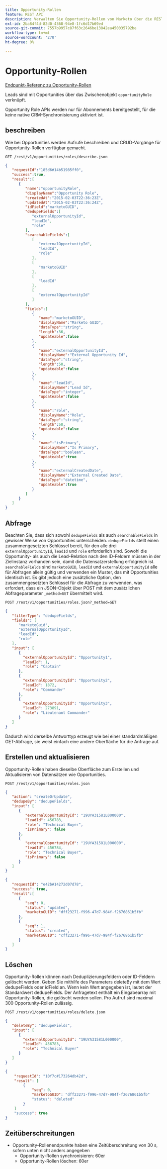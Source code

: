 ```yaml
---
title: Opportunity-Rollen
feature: REST API
description: Verwalten Sie Opportunity-Rollen von Marketo über die REST-API, einschließlich Beschreiben von Abfragen mit zusammengesetzten Deduplizierungsfeldern, Erstellen, Aktualisieren, Löschen, Timeouts und keiner CRM-Synchronisierung.
exl-id: 2ba84f4d-82d0-4368-94e8-1fc6d17b69ed
source-git-commit: 7557b9957c87f63c2646be13842ea450035792be
workflow-type: tm+mt
source-wordcount: '270'
ht-degree: 0%

---
```


# Opportunity-Rollen

[Endpunkt-Referenz zu Opportunity-Rollen](https://developer.adobe.com/marketo-apis/api/mapi/#tag/Opportunities/operation/getOpportunityRolesUsingGET)

Leads sind mit Opportunities über das Zwischenobjekt `opportunityRole` verknüpft.

Opportunity Role APIs werden nur für Abonnements bereitgestellt, für die keine native CRM-Synchronisierung aktiviert ist.

## beschreiben

Wie bei Opportunities werden Aufrufe beschreiben und CRUD-Vorgänge für Opportunity-Rollen verfügbar gemacht.

```
GET /rest/v1/opportunities/roles/describe.json
```

```json
{
   "requestId":"185d6#14b51985ff0",
   "success":true,
   "result":[
      {
         "name":"opportunityRole",
         "displayName":"Opportunity Role",
         "createdAt":"2015-02-03T22:36:23Z",
         "updatedAt":"2015-02-03T22:36:24Z",
         "idField":"marketoGUID",
         "dedupeFields":[
            "externalOpportunityId",
            "leadId",
            "role"
         ],
         "searchableFields":[
            [
               "externalOpportunityId",
               "leadId",
               "role"
            ],
            [
               "marketoGUID"
            ],
            [
               "leadId"
            ],
            [
               "externalOpportunityId"
            ]
         ],
         "fields":[
            {
               "name":"marketoGUID",
               "displayName":"Marketo GUID",
               "dataType":"string",
               "length":36,
               "updateable":false
            },
            {
               "name":"externalOpportunityId",
               "displayName":"External Opportunity Id",
               "dataType":"string",
               "length":50,
               "updateable":false
            },
            {
               "name":"leadId",
               "displayName":"Lead Id",
               "dataType":"integer",
               "updateable":false
            },
            {
               "name":"role",
               "displayName":"Role",
               "dataType":"string",
               "length":50,
               "updateable":false
            },
            {
               "name":"isPrimary",
               "displayName":"Is Primary",
               "dataType":"boolean",
               "updateable":true
            },
            {
               "name":"externalCreatedDate",
               "displayName":"External Created Date",
               "dataType":"datetime",
               "updateable":true
            }
         ]
      }
   ]
}
```

## Abfrage

Beachten Sie, dass sich sowohl `dedupeFields` als auch `searchableFields` in gewisser Weise von Opportunities unterscheiden. `dedupeFields` stellt einen zusammengesetzten Schlüssel bereit, für den alle drei `externalOpportunityId`, `leadId` und `role` erforderlich sind. Sowohl die Opportunity- als auch die Lead-Relation nach den ID-Feldern müssen in der Zielinstanz vorhanden sein, damit die Datensatzerstellung erfolgreich ist. `searchableFields` sind `marketoGUID`, `leadId` und `externalOpportunityId` alle für Abfragen allein gültig und verwenden ein Muster, das mit Opportunities identisch ist. Es gibt jedoch eine zusätzliche Option, den zusammengesetzten Schlüssel für die Abfrage zu verwenden, was erfordert, dass ein JSON-Objekt über POST mit dem zusätzlichen Abfrageparameter `_method=GET` übermittelt wird.

```
POST /rest/v1/opportunities/roles.json?_method=GET
```

```json
{
   "filterType": "dedupeFields",
   "fields": [
      "marketoGuid",
      "externalOpportunityId",
      "leadId",
      "role"
   ],
   "input": [
      {
        "externalOpportunityId": "Opportunity1",
        "leadId": 1,
        "role": "Captain"
      },
      {
        "externalOpportunityId": "Opportunity2",
        "leadId": 1872,
        "role": "Commander"
      },
      {
        "externalOpportunityId": "Opportunity3",
        "leadId": 273891,
        "role": "Lieutenant Commander"
      }
   ]
}
```

Dadurch wird derselbe Antworttyp erzeugt wie bei einer standardmäßigen GET-Abfrage, sie weist einfach eine andere Oberfläche für die Anfrage auf.

## Erstellen und aktualisieren

Opportunity-Rollen haben dieselbe Oberfläche zum Erstellen und Aktualisieren von Datensätzen wie Opportunities.

```
POST /rest/v1/opportunities/roles.json
```

```json
{
   "action": "createOrUpdate",
   "dedupeBy": "dedupeFields",
   "input": [
      {
         "externalOpportunityId": "19UYA31581L000000",
         "leadId": 456783,
         "role": "Technical Buyer",
         "isPrimary": false
      },
      {
         "externalOpportunityId": "19UYA31581L000000",
         "leadId": 456784,
         "role": "Technical Buyer",
         "isPrimary": false
      }
   ]
}
```

```json
{
   "requestId": "e42b#14272d07d78",
   "success": true,
   "result":[
      {
         "seq": 0,
         "status": "updated",
         "marketoGUID": "dff23271-f996-47d7-984f-f2676861b5fb"
      },
      {
         "seq": 1,
         "status": "created",
         "marketoGUID": "cff23271-f996-47d7-984f-f2676861b5fb"
      }
   ]
}
```

## Löschen

Opportunity-Rollen können nach Deduplizierungsfeldern oder ID-Feldern gelöscht werden. Geben Sie mithilfe des Parameters deleteBy mit dem Wert dedupeFields oder idField an. Wenn kein Wert angegeben ist, lautet der Standardwert dedupeFields. Der Anfragetext enthält ein Eingabearray mit Opportunity-Rollen, die gelöscht werden sollen. Pro Aufruf sind maximal 300 Opportunity-Rollen zulässig.

```
POST /rest/v1/opportunities/roles/delete.json
```

```json
{
   "deleteBy": "dedupeFields",
   "input": [
      {
        "externalOpportunityId": "19UYA31581L000000",
        "leadId": 456783,
        "role": "Technical Buyer"
      }
   ]
}
```

```json
{
    "requestId": "10f7c#173264db42d",
    "result": [
        {
            "seq": 0,
            "marketoGUID": "dff23271-f996-47d7-984f-f2676861b5fb"
            "status": "deleted"
        }
    ]
    "success": true
}
```

## Zeitüberschreitungen

- Opportunity-Rollenendpunkte haben eine Zeitüberschreitung von 30 s, sofern unten nicht anders angegeben
   - Opportunity-Rollen synchronisieren: 60er
   - Opportunity-Rollen löschen: 60er
